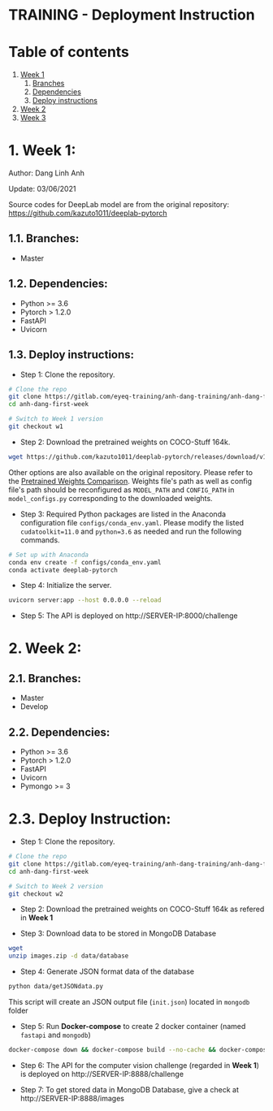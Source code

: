 # TRAINING - Deployment Instruction

# Table of contents
1. [Week 1](#w1)
    1. [Branches](#branches1)
    2. [Dependencies](#dependencies1)
    3. [Deploy instructions](#deploy1)
2. [Week 2](#w2)
3. [Week 3](#w3)

#  1. Week 1: <a name="w1"></a>

Author: Dang Linh Anh

Update: 03/06/2021

Source codes for DeepLab model are from the original repository: https://github.com/kazuto1011/deeplab-pytorch

## 1.1. Branches: <a name="branches1"></a>

- Master

## 1.2. Dependencies: <a name="dependencies1"></a>

- Python >= 3.6
- Pytorch > 1.2.0
- FastAPI
- Uvicorn


## 1.3. Deploy instructions: <a name="deploy1"></a>

- Step 1: Clone the repository.

```sh
# Clone the repo
git clone https://gitlab.com/eyeq-training/anh-dang-training/anh-dang-first-week/
cd anh-dang-first-week

# Switch to Week 1 version
git checkout w1
```

- Step 2: Download the pretrained weights on COCO-Stuff 164k.

```sh
wget https://github.com/kazuto1011/deeplab-pytorch/releases/download/v1.0/deeplabv2_resnet101_msc-cocostuff164k-100000.pth
```
Other options are also available on the original repository. Please refer to the [Pretrained Weights Comparison](https://github.com/kazuto1011/deeplab-pytorch#performance). Weights file's path as well as config file's path should be reconfigured as `MODEL_PATH` and `CONFIG_PATH` in `model_configs.py` corresponding to the downloaded weights.

- Step 3: Required Python packages are listed in the Anaconda configuration file `configs/conda_env.yaml`. Please modify the listed `cudatoolkit=11.0` and `python=3.6` as needed and run the following commands.

```sh
# Set up with Anaconda
conda env create -f configs/conda_env.yaml
conda activate deeplab-pytorch
```

- Step 4: Initialize the server.

```sh
uvicorn server:app --host 0.0.0.0 --reload
```

- Step 5: The API is deployed on http://SERVER-IP:8000/challenge


# 2. Week 2: <a name="w2"></a>

## 2.1. Branches: <a name="branches2"></a>
- Master
- Develop

## 2.2. Dependencies: <a name="dependencies1"></a>

- Python >= 3.6
- Pytorch > 1.2.0
- FastAPI
- Uvicorn
- Pymongo >= 3

# 2.3. Deploy Instruction: <a name="deploy2"></a>
- Step 1: Clone the repository.

```sh
# Clone the repo
git clone https://gitlab.com/eyeq-training/anh-dang-training/anh-dang-first-week/
cd anh-dang-first-week

# Switch to Week 2 version
git checkout w2
```

- Step 2: Download the pretrained weights on COCO-Stuff 164k as refered in <b>Week 1</b>

- Step 3: Download data to be stored in MongoDB Database

```sh
wget
unzip images.zip -d data/database
```

- Step 4: Generate JSON format data of the database

```sh
python data/getJSONdata.py
```
This script will create an JSON output file (`init.json`) located in `mongodb` folder

- Step 5: Run <b>Docker-compose</b> to create 2 docker container (named `fastapi` and `mongodb`)

```sh
docker-compose down && docker-compose build --no-cache && docker-compose up
```

- Step 6: The API for the computer vision challenge (regarded in <b>Week 1</b>) is deployed on http://SERVER-IP:8888/challenge

- Step 7: To get stored data in MongoDB Database, give a check at http://SERVER-IP:8888/images
